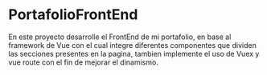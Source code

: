 # PortafolioFrontEnd
En este proyecto desarrolle el FrontEnd de mi portafolio, en base al framework de Vue con el cual integre diferentes componentes que dividen las 
secciones presentes en la pagina, tambien implemente el uso de Vuex y vue route con el fin de mejorar el dinamismo.

